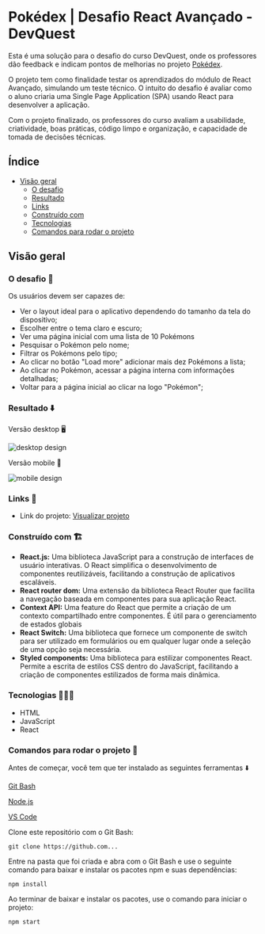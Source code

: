 # Pokédex | Desafio React Avançado - DevQuest

Esta é uma solução para o desafio do curso DevQuest, onde os professores dão feedback e indicam pontos de melhorias no projeto [Pokédex]().

O projeto tem como finalidade testar os aprendizados do módulo de React Avançado, simulando um teste técnico. O intuito do desafio é avaliar como o aluno criaria uma Single Page Application (SPA) usando React para desenvolver a aplicação.

Com o projeto finalizado, os professores do curso avaliam a usabilidade, criatividade, boas práticas, código limpo e organização, e capacidade de tomada de decisões técnicas.

## Índice

- [Visão geral](#visão-geral)
  - [O desafio](#O-desafio)
  - [Resultado](#Resultado)
  - [Links](#Links)
  - [Construído com](#Construído-com)
  - [Tecnologias](#Tecnologias)
  - [Comandos para rodar o projeto](#Comandos-para-rodar-o-projeto)

## Visão geral

### O desafio 🎯

Os usuários devem ser capazes de:

- Ver o layout ideal para o aplicativo dependendo do tamanho da tela do dispositivo;
- Escolher entre o tema claro e escuro;
- Ver uma página inicial com uma lista de 10 Pokémons
- Pesquisar o Pokémon pelo nome;
- Filtrar os Pokémons pelo tipo;
- Ao clicar no botão "Load more" adicionar mais dez Pokémons a lista;
- Ao clicar no Pokémon, acessar a página interna com informações detalhadas;
- Voltar para a página inicial ao clicar na logo "Pokémon";

### Resultado ⬇️

Versão desktop 🖥️

<img src="./src/assets/desktop-design.gif" alt="desktop design">

Versão mobile 📱

<img src="./src/assets/mobile-design.gif" alt="mobile design">

### Links 🔗

- Link do projeto: [Visualizar projeto]()

### Construído com 🏗️

- **React.js:** Uma biblioteca JavaScript para a construção de interfaces de usuário interativas. O React simplifica o desenvolvimento de componentes reutilizáveis, facilitando a construção de aplicativos escaláveis.
- **React router dom:** Uma extensão da biblioteca React Router que facilita a navegação baseada em componentes para sua aplicação React.
- **Context API:**  Uma feature do React que permite a criação de um contexto compartilhado entre componentes. É útil para o gerenciamento de estados globais
- **React Switch:** Uma biblioteca que fornece um componente de switch para ser utilizado em formulários ou em qualquer lugar onde a seleção de uma opção seja necessária.
- **Styled components:** Uma biblioteca para estilizar componentes React. Permite a escrita de estilos CSS dentro do JavaScript, facilitando a criação de componentes estilizados de forma mais dinâmica.

### Tecnologias 🧑🏽‍💻

- HTML
- JavaScript
- React

### Comandos para rodar o projeto 📁

Antes de começar, você tem que ter instalado as seguintes ferramentas ⬇️

[Git Bash](https://git-scm.com)

[Node.js](https://nodejs.org/pt-br)

[VS Code](https://code.visualstudio.com)

Clone este repositório com o Git Bash:
```
git clone https://github.com...
```
Entre na pasta que foi criada e abra com o Git Bash e use o seguinte comando para baixar e instalar os pacotes npm e suas dependências:

```
npm install
```
Ao terminar de baixar e instalar os pacotes, use o comando para iniciar o projeto:

```
npm start
```
